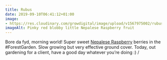 ```yaml
---
title: Rubus
date: 2019-09-10T06:41:12+01:00
image: 
- https://res.cloudinary.com/growdigital/image/upload/v1567975002/rubus-2D2DBFF0.jpg
imageAlt: Pinky red blobby little Nepalese Raspberry fruit
---
```


Bore da fyd, morning world! Super sweet [Nepalese Raspberry](https://pfaf.org/user/plant.aspx?latinname=Rubus+nepalensis) berries in the #ForestGarden. Slow growing but very effective ground cover. Today, out gardening for a client, have a good day whatever you’re doing :)
/
